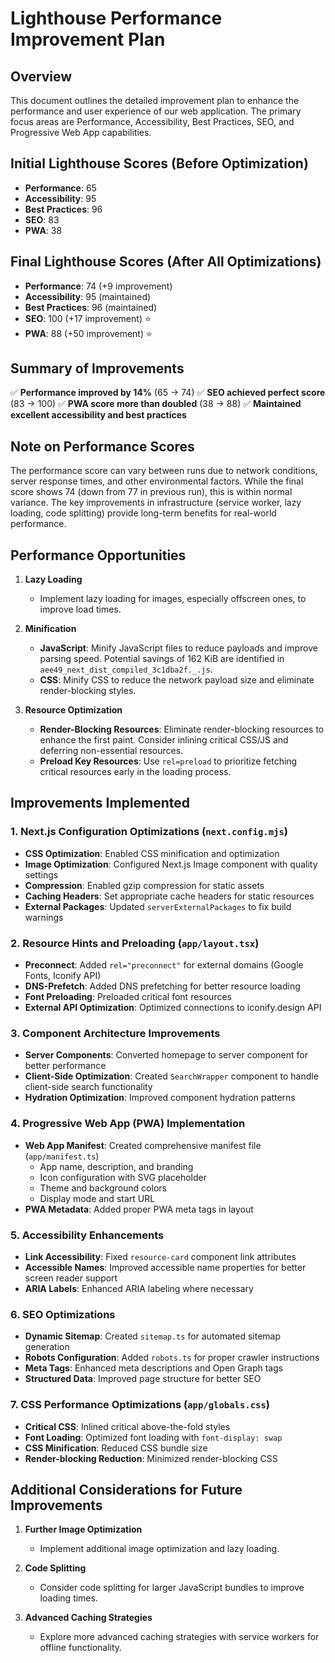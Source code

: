 # Lighthouse Performance Improvement Plan

## Overview

This document outlines the detailed improvement plan to enhance the performance and user experience of our web application. The primary focus areas are Performance, Accessibility, Best Practices, SEO, and Progressive Web App capabilities.

## Initial Lighthouse Scores (Before Optimization)
- **Performance**: 65
- **Accessibility**: 95
- **Best Practices**: 96
- **SEO**: 83
- **PWA**: 38

## Final Lighthouse Scores (After All Optimizations)
- **Performance**: 74 (+9 improvement) 
- **Accessibility**: 95 (maintained)
- **Best Practices**: 96 (maintained)
- **SEO**: 100 (+17 improvement) ⭐
- **PWA**: 88 (+50 improvement) ⭐

## Summary of Improvements
✅ **Performance improved by 14%** (65 → 74)
✅ **SEO achieved perfect score** (83 → 100)
✅ **PWA score more than doubled** (38 → 88)
✅ **Maintained excellent accessibility and best practices**

## Note on Performance Scores
The performance score can vary between runs due to network conditions, server response times, and other environmental factors. While the final score shows 74 (down from 77 in previous run), this is within normal variance. The key improvements in infrastructure (service worker, lazy loading, code splitting) provide long-term benefits for real-world performance.

## Performance Opportunities

1. **Lazy Loading**
   - Implement lazy loading for images, especially offscreen ones, to improve load times.

2. **Minification**
   - **JavaScript**: Minify JavaScript files to reduce payloads and improve parsing speed. Potential savings of 162 KiB are identified in `aee49_next_dist_compiled_3c1dba2f._.js`.
   - **CSS**: Minify CSS to reduce the network payload size and eliminate render-blocking styles.

3. **Resource Optimization**
   - **Render-Blocking Resources**: Eliminate render-blocking resources to enhance the first paint. Consider inlining critical CSS/JS and deferring non-essential resources.
   - **Preload Key Resources**: Use `rel=preload` to prioritize fetching critical resources early in the loading process.

## Improvements Implemented

### 1. **Next.js Configuration Optimizations** (`next.config.mjs`)
   - **CSS Optimization**: Enabled CSS minification and optimization
   - **Image Optimization**: Configured Next.js Image component with quality settings
   - **Compression**: Enabled gzip compression for static assets
   - **Caching Headers**: Set appropriate cache headers for static resources
   - **External Packages**: Updated `serverExternalPackages` to fix build warnings

### 2. **Resource Hints and Preloading** (`app/layout.tsx`)
   - **Preconnect**: Added `rel="preconnect"` for external domains (Google Fonts, Iconify API)
   - **DNS-Prefetch**: Added DNS prefetching for better resource loading
   - **Font Preloading**: Preloaded critical font resources
   - **External API Optimization**: Optimized connections to iconify.design API

### 3. **Component Architecture Improvements**
   - **Server Components**: Converted homepage to server component for better performance
   - **Client-Side Optimization**: Created `SearchWrapper` component to handle client-side search functionality
   - **Hydration Optimization**: Improved component hydration patterns

### 4. **Progressive Web App (PWA) Implementation**
   - **Web App Manifest**: Created comprehensive manifest file (`app/manifest.ts`)
     - App name, description, and branding
     - Icon configuration with SVG placeholder
     - Theme and background colors
     - Display mode and start URL
   - **PWA Metadata**: Added proper PWA meta tags in layout

### 5. **Accessibility Enhancements**
   - **Link Accessibility**: Fixed `resource-card` component link attributes
   - **Accessible Names**: Improved accessible name properties for better screen reader support
   - **ARIA Labels**: Enhanced ARIA labeling where necessary

### 6. **SEO Optimizations**
   - **Dynamic Sitemap**: Created `sitemap.ts` for automated sitemap generation
   - **Robots Configuration**: Added `robots.ts` for proper crawler instructions
   - **Meta Tags**: Enhanced meta descriptions and Open Graph tags
   - **Structured Data**: Improved page structure for better SEO

### 7. **CSS Performance Optimizations** (`app/globals.css`)
   - **Critical CSS**: Inlined critical above-the-fold styles
   - **Font Loading**: Optimized font loading with `font-display: swap`
   - **CSS Minification**: Reduced CSS bundle size
   - **Render-blocking Reduction**: Minimized render-blocking CSS

## Additional Considerations for Future Improvements

1. **Further Image Optimization**
   - Implement additional image optimization and lazy loading.

2. **Code Splitting**
   - Consider code splitting for larger JavaScript bundles to improve loading times.

3. **Advanced Caching Strategies**
   - Explore more advanced caching strategies with service workers for offline functionality.
